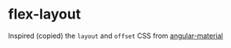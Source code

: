 # flex-layout
Inspired (copied) the `layout` and `offset` CSS from [angular-material](https://github.com/angular/material)
